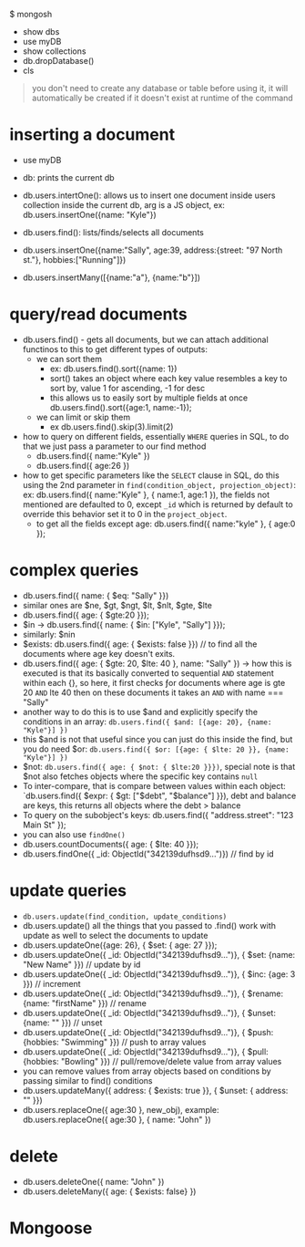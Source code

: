 $ mongosh
- show dbs
- use myDB
- show collections
- db.dropDatabase()
- cls

> you don't need to create any database or table before using it, it will automatically be created if it doesn't exist at runtime of the command

# inserting a document
- use myDB
- db: prints the current db
- db.users.intertOne(): allows us to insert one document inside users collection inside the current db, arg is a JS object, ex:
db.users.insertOne({name: "Kyle"})

- db.users.find(): lists/finds/selects all documents
- db.users.insertOne({name:"Sally", age:39, address:{street: "97 North st."}, hobbies:["Running"]})

- db.users.insertMany([{name:"a"}, {name:"b"}])

# query/read documents
- db.users.find() - gets all documents, but we can attach additional functinos to this to get different types of outputs:
    - we can sort them
        - ex: db.users.find().sort({name: 1})
        - sort() takes an object where each key value resembles a key to sort by, value 1 for ascending, -1 for desc
        - this allows us to easily sort by multiple fields at once
        db.users.find().sort({age:1, name:-1});
    - we can limit or skip them
        - ex db.users.find().skip(3).limit(2)
- how to query on different fields, essentially `WHERE` queries in SQL, to do that we just pass a parameter to our find method
    - db.users.find({ name:"Kyle" })
    - db.users.find({ age:26 })
- how to get specific parameters like the `SELECT` clause in SQL, do this using the 2nd parameter in `find(condition_object, projection_object)`:
    ex: db.users.find({ name:"Kyle" }, { name:1, age:1 }), the fields not mentioned are defaulted to 0, except `_id` which is returned by default to override this behavior set it to 0 in the `project_object`.
    - to get all the fields except age: db.users.find({ name:"kyle" }, { age:0 });

# complex queries
- db.users.find({ name: { $eq: "Sally" }})
- similar ones are $ne, $gt, $ngt, $lt, $nlt, $gte, $lte
- db.users.find({ age: { $gte:20 }});
- $in -> db.users.find({ name: { $in: ["Kyle", "Sally"] }});
- similarly: $nin
- $exists: db.users.find({ age: { $exists: false }}) // to find all the documents where age key doesn't exits.
- db.users.find({ age: { $gte: 20, $lte: 40 }, name: "Sally" }) -> how this is executed is that its basically converted to sequential `AND` statement within each {}, so here, it first checks ƒor documents where age is gte 20 `AND` lte 40 then on these documents it takes an `AND` with name === "Sally"
- another way to do this is to use $and and explicitly specify the conditions in an array: `db.users.find({ $and: [{age: 20}, {name: "Kyle"}] })`
- this $and is not that useful since you can just do this inside the find, but you do need $or:
`db.users.find({ $or: [{age: { $lte: 20 }}, {name: "Kyle"}] })`
- $not: `db.users.find({ age: { $not: { $lte:20 }}})`, special note is that $not also fetches objects where the specific key contains `null`
- To inter-compare, that is compare between values within each object:
`db.users.find({ $expr: { $gt: ["$debt", "$balance"] }}), debt and balance are keys, this returns all objects where the debt > balance
- To query on the subobject's keys: db.users.find({ "address.street": "123 Main St" });
- you can also use `findOne()`
- db.users.countDocuments({ age: { $lte: 40 }});
- db.users.findOne({ _id: ObjectId("342139dufhsd9...")}) // find by id

# update queries
- `db.users.update(find_condition, update_conditions)`
- db.users.update() all the things that you passed to .find() work with update as well to select the documents to update
- db.users.updateOne({age: 26}, { $set: { age: 27 }}); 
- db.users.updateOne({ _id: ObjectId("342139dufhsd9...")}, { $set: {name: "New Name" }}) // update by id
- db.users.updateOne({ _id: ObjectId("342139dufhsd9...")}, { $inc: {age: 3 }}) // increment
- db.users.updateOne({ _id: ObjectId("342139dufhsd9...")}, { $rename: {name: "firstName" }}) // rename
- db.users.updateOne({ _id: ObjectId("342139dufhsd9...")}, { $unset: {name: "" }}) // unset
- db.users.updateOne({ _id: ObjectId("342139dufhsd9...")}, { $push: {hobbies: "Swimming" }}) // push to array values
- db.users.updateOne({ _id: ObjectId("342139dufhsd9...")}, { $pull: {hobbies: "Bowling" }}) // pull/remove/delete value from array values
- you can remove values from array objects based on conditions by passing similar to find() conditions
- db.users.updateMany({ address: { $exists: true }}, { $unset: { address: "" }})
- db.users.replaceOne({ age:30 }, new_obj), example: db.users.replaceOne({ age:30 }, { name: "John" })

# delete
- db.users.deleteOne({ name: "John" })
- db.users.deleteMany({ age: { $exists: false} })

# Mongoose
